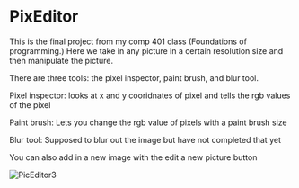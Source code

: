 # PixEditor

This is the final project from my comp 401 class (Foundations of programming.) Here we take in any picture in a certain
resolution size and then manipulate the picture. 

There are three tools: the pixel inspector, paint brush, and blur tool.


Pixel inspector: looks at x and y cooridnates of pixel and tells the rgb values of the pixel


Paint brush: Lets you change the rgb value of pixels with a paint brush size


Blur tool: Supposed to blur out the image but have not completed that yet


You can also add in a new image with the edit a new picture button




![PicEditor3](https://user-images.githubusercontent.com/52538852/65457945-a4fbeb80-de1a-11e9-89ef-a5c04e0a4394.gif)

